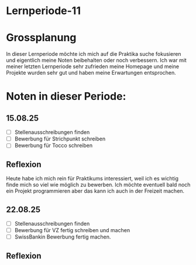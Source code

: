 # Lernperiode-11


# Grossplanung
In dieser Lernperiode möchte ich mich auf die Praktika suche fokusieren und eigentlich meine Noten beibehalten oder noch verbessern. Ich war mit meiner letzten Lernperiode sehr zufrieden meine Homepage und meine Projekte wurden sehr gut und haben meine Erwartungen entsprochen.


# Noten in dieser Periode:


## 15.08.25
- [ ] Stellenausschreibungen finden
- [ ] Bewerbung für Strichpunkt schreiben
- [ ] Bewerbung für Tocco schreiben

## Reflexion
Heute habe ich mich rein für Praktikums interessiert, weil ich es wichtig finde mich so viel wie möglich zu bewerben. Ich möchte eventuell bald noch ein Projekt programmieren aber das kann ich auch in der Freizeit machen.

## 22.08.25
- [ ] Stellenausschreibungen finden
- [ ] Bewerbung für VZ fertig schreiben und machen
- [ ] SwissBankin Bewerbung fertig machen.

## Reflexion
